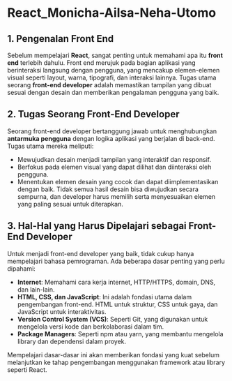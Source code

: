 # React_Monicha-Ailsa-Neha-Utomo

## 1. Pengenalan Front End
Sebelum mempelajari **React**, sangat penting untuk memahami apa itu **front end** terlebih dahulu. Front end merujuk pada bagian aplikasi yang berinteraksi langsung dengan pengguna, yang mencakup elemen-elemen visual seperti layout, warna, tipografi, dan interaksi lainnya. Tugas utama seorang **front-end developer** adalah memastikan tampilan yang dibuat sesuai dengan desain dan memberikan pengalaman pengguna yang baik.

## 2. Tugas Seorang Front-End Developer
Seorang front-end developer bertanggung jawab untuk menghubungkan **antarmuka pengguna** dengan logika aplikasi yang berjalan di back-end. Tugas utama mereka meliputi:
- Mewujudkan desain menjadi tampilan yang interaktif dan responsif.
- Berfokus pada elemen visual yang dapat dilihat dan diinteraksi oleh pengguna.
- Menentukan elemen desain yang cocok dan dapat diimplementasikan dengan baik. Tidak semua hasil desain bisa diwujudkan secara sempurna, dan developer harus memilih serta menyesuaikan elemen yang paling sesuai untuk diterapkan.

## 3. Hal-Hal yang Harus Dipelajari sebagai Front-End Developer
Untuk menjadi front-end developer yang baik, tidak cukup hanya mempelajari bahasa pemrograman. Ada beberapa dasar penting yang perlu dipahami:
- **Internet**: Memahami cara kerja internet, HTTP/HTTPS, domain, DNS, dan lain-lain.
- **HTML, CSS, dan JavaScript**: Ini adalah fondasi utama dalam pengembangan front-end. HTML untuk struktur, CSS untuk gaya, dan JavaScript untuk interaktivitas.
- **Version Control System (VCS)**: Seperti Git, yang digunakan untuk mengelola versi kode dan berkolaborasi dalam tim.
- **Package Managers**: Seperti npm atau yarn, yang membantu mengelola library dan dependensi dalam proyek.
  
Mempelajari dasar-dasar ini akan memberikan fondasi yang kuat sebelum melanjutkan ke tahap pengembangan menggunakan framework atau library seperti React.

